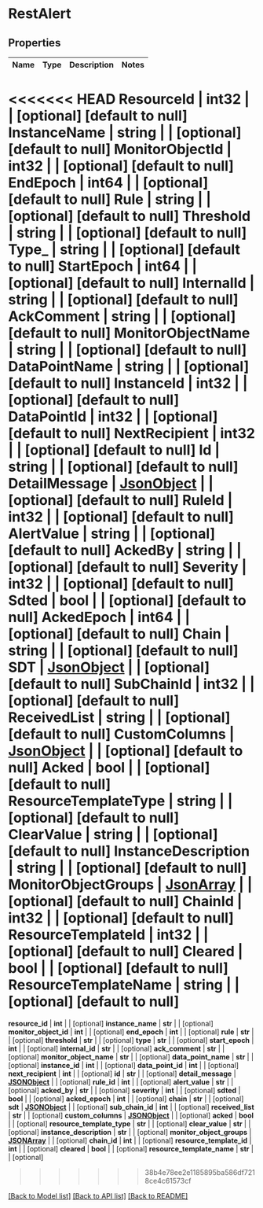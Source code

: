 # RestAlert

## Properties
Name | Type | Description | Notes
------------ | ------------- | ------------- | -------------
<<<<<<< HEAD
**ResourceId** | **int32** |  | [optional] [default to null]
**InstanceName** | **string** |  | [optional] [default to null]
**MonitorObjectId** | **int32** |  | [optional] [default to null]
**EndEpoch** | **int64** |  | [optional] [default to null]
**Rule** | **string** |  | [optional] [default to null]
**Threshold** | **string** |  | [optional] [default to null]
**Type_** | **string** |  | [optional] [default to null]
**StartEpoch** | **int64** |  | [optional] [default to null]
**InternalId** | **string** |  | [optional] [default to null]
**AckComment** | **string** |  | [optional] [default to null]
**MonitorObjectName** | **string** |  | [optional] [default to null]
**DataPointName** | **string** |  | [optional] [default to null]
**InstanceId** | **int32** |  | [optional] [default to null]
**DataPointId** | **int32** |  | [optional] [default to null]
**NextRecipient** | **int32** |  | [optional] [default to null]
**Id** | **string** |  | [optional] [default to null]
**DetailMessage** | [**JsonObject**](JSONObject.md) |  | [optional] [default to null]
**RuleId** | **int32** |  | [optional] [default to null]
**AlertValue** | **string** |  | [optional] [default to null]
**AckedBy** | **string** |  | [optional] [default to null]
**Severity** | **int32** |  | [optional] [default to null]
**Sdted** | **bool** |  | [optional] [default to null]
**AckedEpoch** | **int64** |  | [optional] [default to null]
**Chain** | **string** |  | [optional] [default to null]
**SDT** | [**JsonObject**](JSONObject.md) |  | [optional] [default to null]
**SubChainId** | **int32** |  | [optional] [default to null]
**ReceivedList** | **string** |  | [optional] [default to null]
**CustomColumns** | [**JsonObject**](JSONObject.md) |  | [optional] [default to null]
**Acked** | **bool** |  | [optional] [default to null]
**ResourceTemplateType** | **string** |  | [optional] [default to null]
**ClearValue** | **string** |  | [optional] [default to null]
**InstanceDescription** | **string** |  | [optional] [default to null]
**MonitorObjectGroups** | [**JsonArray**](JSONArray.md) |  | [optional] [default to null]
**ChainId** | **int32** |  | [optional] [default to null]
**ResourceTemplateId** | **int32** |  | [optional] [default to null]
**Cleared** | **bool** |  | [optional] [default to null]
**ResourceTemplateName** | **string** |  | [optional] [default to null]
=======
**resource_id** | **int** |  | [optional] 
**instance_name** | **str** |  | [optional] 
**monitor_object_id** | **int** |  | [optional] 
**end_epoch** | **int** |  | [optional] 
**rule** | **str** |  | [optional] 
**threshold** | **str** |  | [optional] 
**type** | **str** |  | [optional] 
**start_epoch** | **int** |  | [optional] 
**internal_id** | **str** |  | [optional] 
**ack_comment** | **str** |  | [optional] 
**monitor_object_name** | **str** |  | [optional] 
**data_point_name** | **str** |  | [optional] 
**instance_id** | **int** |  | [optional] 
**data_point_id** | **int** |  | [optional] 
**next_recipient** | **int** |  | [optional] 
**id** | **str** |  | [optional] 
**detail_message** | [**JSONObject**](JSONObject.md) |  | [optional] 
**rule_id** | **int** |  | [optional] 
**alert_value** | **str** |  | [optional] 
**acked_by** | **str** |  | [optional] 
**severity** | **int** |  | [optional] 
**sdted** | **bool** |  | [optional] 
**acked_epoch** | **int** |  | [optional] 
**chain** | **str** |  | [optional] 
**sdt** | [**JSONObject**](JSONObject.md) |  | [optional] 
**sub_chain_id** | **int** |  | [optional] 
**received_list** | **str** |  | [optional] 
**custom_columns** | [**JSONObject**](JSONObject.md) |  | [optional] 
**acked** | **bool** |  | [optional] 
**resource_template_type** | **str** |  | [optional] 
**clear_value** | **str** |  | [optional] 
**instance_description** | **str** |  | [optional] 
**monitor_object_groups** | [**JSONArray**](JSONArray.md) |  | [optional] 
**chain_id** | **int** |  | [optional] 
**resource_template_id** | **int** |  | [optional] 
**cleared** | **bool** |  | [optional] 
**resource_template_name** | **str** |  | [optional] 
>>>>>>> 38b4e78ee2e1185895ba586df7218ce4c61573cf

[[Back to Model list]](../README.md#documentation-for-models) [[Back to API list]](../README.md#documentation-for-api-endpoints) [[Back to README]](../README.md)



